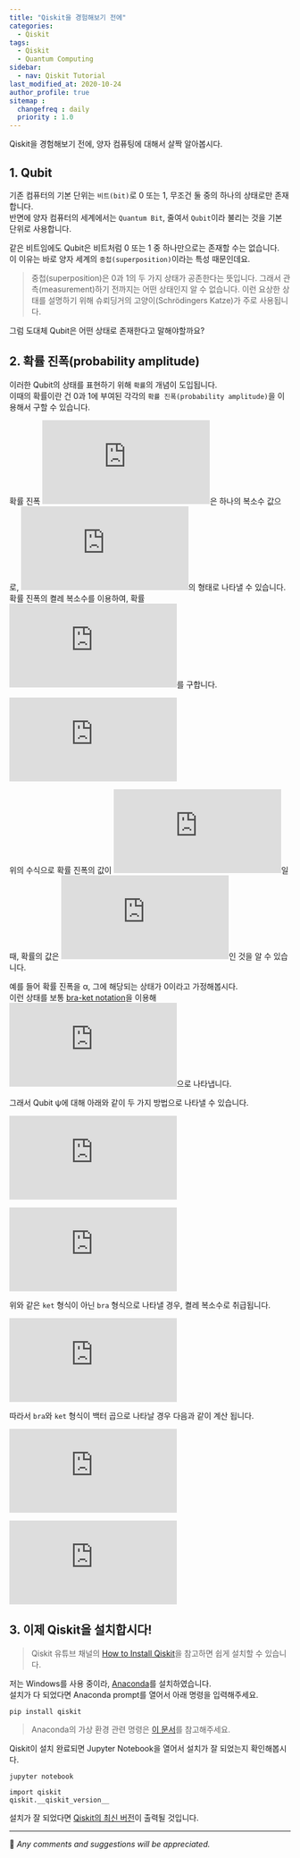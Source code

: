 ```yaml
---
title: "Qiskit을 경험해보기 전에"
categories: 
  - Qiskit
tags:
  - Qiskit
  - Quantum Computing
sidebar:
  - nav: Qiskit Tutorial
last_modified_at: 2020-10-24
author_profile: true
sitemap :
  changefreq : daily
  priority : 1.0
---
```

Qiskit을 경험해보기 전에, 양자 컴퓨팅에 대해서 살짝 알아봅시다.

## 1. Qubit

기존 컴퓨터의 기본 단위는 `비트(bit)`로 0 또는 1, 무조건 둘 중의 하나의 상태로만 존재합니다.<br/>
반면에 양자 컴퓨터의 세계에서는 `Quantum Bit`, 줄여서 `Qubit`이라 불리는 것을 기본 단위로 사용합니다.<br/>

같은 비트임에도 Qubit은 비트처럼 0 또는 1 중 하나만으로는 존재할 수는 없습니다.<br/>
이 이유는 바로 양자 세계의 `중첩(superposition)`이라는 특성 때문인데요.<br/>

>중첩(superposition)은 0과 1의 두 가지 상태가 공존한다는 뜻입니다. 그래서 관측(measurement)하기 전까지는 어떤 상태인지 알 수 없습니다.
>이런 요상한 상태를 설명하기 위해 슈뢰딩거의 고양이(Schrödingers Katze)가 주로 사용됩니다.

그럼 도대체 Qubit은 어떤 상태로 존재한다고 말해야할까요?

## 2. 확률 진폭(probability amplitude)

이러한 Qubit의 상태를 표현하기 위해 `확률`의 개념이 도입됩니다.<br/>
이때의 확률이란 건 0과 1에 부여된 각각의 `확률 진폭(probability amplitude)`을 이용해서 구할 수 있습니다.

확률 진폭 ![r](https://latex.codecogs.com/gif.latex?%5Cfn_jvn%20r)은 하나의 복소수 값으로,
![복소수](https://latex.codecogs.com/gif.latex?%5Cfn_jvn%20r%3Da&plus;bi)의 형태로 나타낼 수 있습니다.<br/>
확률 진폭의 켤레 복소수를 이용하여, 확률 ![p](https://latex.codecogs.com/gif.latex?%5Cfn_jvn%20p)를 구합니다.<br/>

![수식](https://latex.codecogs.com/gif.latex?%5Cfn_jvn%20p%20%3D%20%7C%7Cr%7C%7C%5E2%20%3D%20%28a&plus;bi%29%28a-bi%29%20%3D%20a%5E2&plus;b%5E2)<br/>

위의 수식으로 확률 진폭의 값이 ![확률 진폭](https://latex.codecogs.com/gif.latex?%5Cfn_jvn%20a&plus;bi)일 때,
확률의 값은 ![확률](https://latex.codecogs.com/gif.latex?%5Cfn_jvn%20a%5E2&plus;b%5E2)인 것을 알 수 있습니다.<br/>

예를 들어 확률 진폭을 &alpha;, 그에 해당되는 상태가 0이라고 가정해봅시다.<br/>
이런 상태를 보통 [bra-ket notation](https://en.wikipedia.org/wiki/Bra%E2%80%93ket_notation)을 이용해
![alpha](https://latex.codecogs.com/gif.latex?%5Cfn_jvn%20%5Calpha%7C0%3E)으로 나타냅니다.<br/>

그래서 Qubit &psi;에 대해 아래와 같이 두 가지 방법으로 나타낼 수 있습니다.<br/>

![수식1](https://latex.codecogs.com/gif.latex?%5Cfn_jvn%20%7C%5Cpsi%20%3E%20%3D%20%5Calpha%7C0%3E&plus;%5Cbeta%7C1%3E)<br/>

![수식2](https://latex.codecogs.com/gif.latex?%5Cfn_jvn%20%7C%5Cpsi%20%3E%20%3D%20%5Cbinom%7B%5Calpha%7D%7B%5Cbeta%7D)<br/>

위와 같은 `ket` 형식이 아닌 `bra` 형식으로 나타낼 경우, 켤레 복소수로 취급됩니다.<br/>

![dagger](https://latex.codecogs.com/gif.latex?%5Cfn_jvn%20%3C%5Cpsi%20%7C%20%3D%20%5Cbinom%7B%5Calpha%7D%7B%5Cbeta%7D%5E%5Cdagger%20%3D%20%5Cbegin%7Bpmatrix%7D%20%5Calpha%5E%5Cdagger%20%26%20%5Cbeta%5E%5Cdagger%20%5Cend%7Bpmatrix%7D)<br/>

따라서 `bra`와 `ket` 형식이 백터 곱으로 나타날 경우 다음과 같이 계산 됩니다.<br/>

![bra-ket](https://latex.codecogs.com/gif.latex?%5Cfn_jvn%20%3C%5Cpsi%20%7C%5Ccdot%20%7C%5Cpsi%3E%20%3D%20%3C%5Cpsi%20%7C%5Cpsi%3E%20%3D%20%5Cbegin%7Bpmatrix%7D%20%5Calpha%5E%5Cdagger%20%26%20%5Cbeta%5E%5Cdagger%20%5Cend%7Bpmatrix%7D%5Ccdot%5Cbinom%7B%5Calpha%7D%7B%5Cbeta%7D%20%3D%20%5Calpha%5E%5Cdagger%5Calpha%20&plus;%5Cbeta%5E%5Cdagger%5Cbeta)<br/>

![ket-bra](https://latex.codecogs.com/gif.latex?%5Cfn_jvn%20%7C%5Cpsi%3E%20%5Ccdot%20%3C%5Cpsi%20%7C%3D%20%7C%5Cpsi%3E%20%3C%5Cpsi%7C%20%3D%20%5Cbinom%7B%5Calpha%7D%7B%5Cbeta%7D%20%5Ccdot%20%5Cbegin%7Bpmatrix%7D%20%5Calpha%5E%5Cdagger%20%26%20%5Cbeta%5E%5Cdagger%20%5Cend%7Bpmatrix%7D%20%3D%20%5Cbegin%7Bpmatrix%7D%20%5Calpha%5Calpha%5E%5Cdagger%20%26%20%5Calpha%5Cbeta%5E%5Cdagger%5C%5C%20%5Cbeta%5Calpha%5E%5Cdagger%20%26%20%5Cbeta%5Cbeta%5E%5Cdagger%20%5Cend%7Bpmatrix%7D)<br/>

## 3. 이제 Qiskit을 설치합시다!

>Qiskit 유튜브 채널의 [How to Install Qiskit](https://youtu.be/M4EkW4VwhcI)을 참고하면 쉽게 설치할 수 있습니다.<br/>

저는 Windows를 사용 중이라, [Anaconda](https://www.anaconda.com/products/individual)를 설치하였습니다.<br/>
설치가 다 되었다면 Anaconda prompt를 열어서 아래 명령을 입력해주세요.
```
pip install qiskit
```
>Anaconda의 가상 환경 관련 명령은 [이 문서](https://github.com/tula3and/til/blob/master/Qiskit/Anaconda.md#using-anaconda)를 참고해주세요.

Qiskit이 설치 완료되면 Jupyter Notebook을 열어서 설치가 잘 되었는지 확인해봅시다.
```
jupyter notebook
```
```
import qiskit
qiskit.__qiskit_version__
```
설치가 잘 되었다면 [Qiskit의 최신 버전](https://github.com/Qiskit/qiskit)이 출력될 것입니다.<br/>

---

💬 *Any comments and suggestions will be appreciated.*
